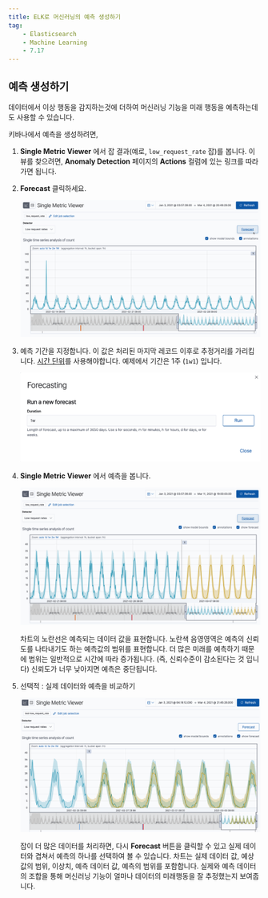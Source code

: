 ```yaml
---
title: ELK로 머신러닝의 예측 생성하기
tag:
    - Elasticsearch
    - Machine Learning
    - 7.17
---
```


## 예측 생성하기

데이터에서 이상 행동을 감지하는것에 더하여 머신러닝 기능을 미래 행동을 예측하는데도 사용할 수 있습니다.

키바나에서 예측을 생성하려면,

1. **Single Metric Viewer** 에서 잡 결과(예로, `low_request_rate` 잡)를 봅니다.
  이 뷰를 찾으려면, **Anomaly Detection** 페이지의 **Actions** 컬럼에 있는 링크를 따라가면 됩니다.

2. **Forecast** 클릭하세요.

    ![ml-gs-forecast.png](./ml-gs-forecast.png)

3. 예측 기간을 지정합니다.
  이 값은 처리된 마지막 레코드 이후로 추정거리를 가리킵니다.
  [시간 단위](https://www.elastic.co/guide/en/elasticsearch/reference/7.13/common-options.html#time-units)를 사용해야합니다.
  예제에서 기간은 1주 (`1w1`) 입니다.

    ![ml-gs-duration.png](./ml-gs-duration.png)

4. **Single Metric Viewer** 에서 예측을 봅니다.

    ![ml-gs-forecast-results.png](./ml-gs-forecast-results.png)

    차트의 노란선은 예측되는 데이터 값을 표현합니다.
    노란색 음영영역은 예측의 신뢰도를 나타내기도 하는 예측값의 범위를 표현합니다.
    더 많은 미래를 예측하기 때문에 범위는 일반적으로 시간에 따라 증가됩니다. (즉, 신뢰수준이 감소된다는 것 입니다)
    신뢰도가 너무 낮아지면 예측은 중단됩니다.

5. 선택적 : 실제 데이터와 예측을 비교하기

    ![ml-gs-forecast-actual.png](./ml-gs-forecast-actual.png)

    잡이 더 많은 데이터를 처리하면, 다시 **Forecast** 버튼을 클릭할 수 있고 실제 데이터와 겹쳐서 예측의 하나를 선택하여 볼 수 있습니다.
    차트는 실제 데이터 값, 예상 값의 범위, 이상치, 예측 데이터 값, 예측의 범위를 포함합니다.
    실제와 예측 데이터의 조합을 통해 머신러닝 기능이 얼마나 데이터의 미래행동을 잘 추정했는지 보여줍니다.